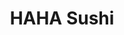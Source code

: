 ---
layout: place
title: "HAHA Sushi"
permalink: /california/fresno/haha-sushi.html
stateAbbr: CA
stateName: California
cityName: Fresno
place_id: ChIJu8aNjMxolIARMicvbuvheNM
photos:
  - name: >-
      places/ChIJu8aNjMxolIARMicvbuvheNM/photos/AeeoHcJbefJ_7-zJL7TQZ3vxmnhdeJP7_aY3EOSNdixyQhe6Nlwq5RsQTdUU8sHiprSGa_QwLE2hSv2ijrWc3X9UD881HdVRYvpkvH3XGx4fKJhWfPW8PZmXFRoZ-mBBiDui8psxXrTKR_EN_mxY_B2EVVGsdfQEOVjjybLmRKmratcWtXMNrzepikY2wq7wARn17XQg5Cl0rgSaquLjLTM2bOsrOssluVahU7Sm-Dr5U3pHgYYcJmqkucY05W6IdH2tHwAVAZJvVqoVr5WgWdm_LiJZ8X16AGGYy9yaROhCvnt0IB7wAfdfI5eoxHE36CgOFreatfpuMceTYSExUmffSrhdiDtCc6A7BTTvOIotpVx7M3tmvx0a09Jc5s67UebrqbEzQrwVzQK3WIQrldcssBHA074B8iQVobsG_WWwXf7CtQH_
    widthPx: 3024
    heightPx: 4032
    authorAttributions:
      - displayName: Cindy H
        uri: https://maps.google.com/maps/contrib/101749664498625630176
        photoUri: >-
          https://lh3.googleusercontent.com/a-/ALV-UjX8sr2db3j7y6LOhmva9LnR1wMe2f_fPJypi1_TZRKqVeOWzu6-AA=s100-p-k-no-mo
    flagContentUri: >-
      https://www.google.com/local/imagery/report/?cb_client=maps_api_places.places_api&image_key=!1e10!2sCIHM0ogKEICAgICEj6yV-QE&hl=en-US
    googleMapsUri: >-
      https://www.google.com/maps/place//data=!3m4!1e2!3m2!1sCIHM0ogKEICAgICEj6yV-QE!2e10!4m2!3m1!1s0x809468cc8c8dc6bb:0xd378e1eb6e2f2732
  - name: >-
      places/ChIJu8aNjMxolIARMicvbuvheNM/photos/AeeoHcL3thINJvxiJwjAn1aswiUYkMtwXpX47tYXAnQSD5mmqEOmsGfqvz7gCcen4SxPArQqZlyg9DLs_ppmeY1WlQF9EsGJ_LuUcpBY_zDvVBxwZ9OiG5_2Wu09MCs4d2eqFWNOpzDDddmT0PpZqqTR__WkZ7FbmXfgCAPjYVf5smb6Ag3G4Mw6IAwZDqV28g6MWaUn9sySn4sStS4KoK9dNvByP8N2M24yKBudiqjC6EHAD2GP122kGg7eod_adqaxGzV6u1CU3VvR6J1GfRZ1gPgva769YdvOKVYQceJ53htFPMvBP0YczoT6JZMkqQhW6CxZH0OJkgtzL9US-pj7fb_ng1y14rV7Af6_tFXlSmzv4U6vbK9oDLmXICtJsiVXiZO6_OECmo7irsDDh407xUmKeSEg5bG5WSJI1lWEKus
    widthPx: 4032
    heightPx: 3024
    authorAttributions:
      - displayName: Caroline B
        uri: https://maps.google.com/maps/contrib/117809297666064253094
        photoUri: >-
          https://lh3.googleusercontent.com/a/ACg8ocKeDJR62D2VZ65cCiotevGpyWqyOH-F9mAUlhrhsJrtAMf1iKc=s100-p-k-no-mo
    flagContentUri: >-
      https://www.google.com/local/imagery/report/?cb_client=maps_api_places.places_api&image_key=!1e10!2sCIHM0ogKEICAgIDEstm-Xg&hl=en-US
    googleMapsUri: >-
      https://www.google.com/maps/place//data=!3m4!1e2!3m2!1sCIHM0ogKEICAgIDEstm-Xg!2e10!4m2!3m1!1s0x809468cc8c8dc6bb:0xd378e1eb6e2f2732
  - name: >-
      places/ChIJu8aNjMxolIARMicvbuvheNM/photos/AeeoHcI3NSPq0USsijpCgp2xYX3EdHVdr4Ois4QbR1dYL1h_g-GwgPNbM4ujpAMmoossqdypo8enGPZauDOEH0bcow-l8rwOxP6Bv5aCDrdSmUPmgmDrA2d27IPUYoLNiv36etz58YDaqx3uo4o0ZFiJf-otCqucauiszi2odnAzb87LL6WTuijGz5GxabFSvE1Km_18NLohG6bDNhtaX9prge_ubs9gUveEJ7q_g86XaJBNz4hh-L_Ni8Ep0cevDnYspLS4_s6tDLsNX4FVmsOJRusWBXqej2F5YpN-VGN-3zC02ZorwkIFwh1clchC6PKWmntYpGJXbjjg7ZQJZ8RHCG2aHw5IhLiALzN3x0JZXUNE_v1CqY2rpFXvxRSIN4yR96i_xpvD4YbJ8jafENz70qcOhTYQ1hqfv_UAUNWoEbQ
    widthPx: 3024
    heightPx: 4032
    authorAttributions:
      - displayName: Digna Escalante
        uri: https://maps.google.com/maps/contrib/109114266914299361744
        photoUri: >-
          https://lh3.googleusercontent.com/a-/ALV-UjXyjz-TbtM-ZIz85zCMcqlCnV-iPvavWFDbq3Un21dhrOs6H1Yt=s100-p-k-no-mo
    flagContentUri: >-
      https://www.google.com/local/imagery/report/?cb_client=maps_api_places.places_api&image_key=!1e10!2sCIHM0ogKEICAgID2jbfUFA&hl=en-US
    googleMapsUri: >-
      https://www.google.com/maps/place//data=!3m4!1e2!3m2!1sCIHM0ogKEICAgID2jbfUFA!2e10!4m2!3m1!1s0x809468cc8c8dc6bb:0xd378e1eb6e2f2732
  - name: >-
      places/ChIJu8aNjMxolIARMicvbuvheNM/photos/AeeoHcIdGGjZPE-H9SLTerBrYLpgJce87rcRtpkMPSZWBMydmk1HbZKrNQ8qLhU4LulIMhUZebpzmgu4VOrSNOTsTcbYPRYOyt33HIiGpBA_yuN-cb76a4LLwy4PfjQCX3TM1Lygg063rE9Cz1NzfiNtc8s52mfUBkgct_vym_KRx-CYDK2t6PDTfBNmvhj0ROfm1a9GqtrryfFpfdCth4oD178FzOTD1FwtFYzE6wW8To64Ca1t6xQFHI194UC9WGOhmhOCUKZtTaD7XT5pef-bJqulN586cKO8eBOEEGySsHQhYvlMp6O24Qz485f7OZuOa5YTuCgSl7L0zR9CFdHlYL3ekDZeezIWs2HUAQapILYkhjyWwGHHhb_vLItyj_Q5VpkD4qpyLK6RToq7kETbF6fgMbat4ftbOjz9LulJJ1Sg4A
    widthPx: 3000
    heightPx: 4000
    authorAttributions:
      - displayName: L Yaj
        uri: https://maps.google.com/maps/contrib/115850014541562331753
        photoUri: >-
          https://lh3.googleusercontent.com/a/ACg8ocKdW7FUKAOgBVOnk0WH_-bjY_EjDlm1yc4QXyAzC7HUFBCUsqg=s100-p-k-no-mo
    flagContentUri: >-
      https://www.google.com/local/imagery/report/?cb_client=maps_api_places.places_api&image_key=!1e10!2sCIHM0ogKEICAgIDx-53KMA&hl=en-US
    googleMapsUri: >-
      https://www.google.com/maps/place//data=!3m4!1e2!3m2!1sCIHM0ogKEICAgIDx-53KMA!2e10!4m2!3m1!1s0x809468cc8c8dc6bb:0xd378e1eb6e2f2732
  - name: >-
      places/ChIJu8aNjMxolIARMicvbuvheNM/photos/AeeoHcK8fdcX4oDEAs62RMujlnKrqSH-CjySTb6BLmDvZpXraUtPWb77yt3Dv1XKPNtpBXe8ez1WX7PA8KOjtnxAEd_1qMWqQ2Ipnx4i-S5x35H4Hyi_6SVC-PgkDhv7_mIRNOL2V3mN2ASGCi26qxuOiSK2yNR0N_bK1SW4hMHesFEA7i41NGqCf0Nz9d52qUBSsj69pF07ftX4yENktI3B92ukaQK2pDCCcPqyAjFsbytAJ-59o6bAUeXgsYxuhkn-STlC-vrrbc_99Dbe0lwcpW5sY2BWMnNBrZq8R-gMWBbJR1Yf4iRsEuaRD6svJ3HZ-QLGDiRzjube2aeYRPNPM1XyXsIhSDtMsG6JQ_9Vgm5IFyM9RlMwB-KT39HUmhBdG874n_acg2bUFty6UhsFR2lcpynsp9nFlA2q7X_0_Ms
    widthPx: 3024
    heightPx: 4032
    authorAttributions:
      - displayName: Angel Papikian
        uri: https://maps.google.com/maps/contrib/102729024432586514318
        photoUri: >-
          https://lh3.googleusercontent.com/a-/ALV-UjVOG0vSDKWPGchi-Qf9Gq-4iYA4uWMQeej6cvwQ0HMtkOmjvB1A=s100-p-k-no-mo
    flagContentUri: >-
      https://www.google.com/local/imagery/report/?cb_client=maps_api_places.places_api&image_key=!1e10!2sCIHM0ogKEICAgIDG68XaAQ&hl=en-US
    googleMapsUri: >-
      https://www.google.com/maps/place//data=!3m4!1e2!3m2!1sCIHM0ogKEICAgIDG68XaAQ!2e10!4m2!3m1!1s0x809468cc8c8dc6bb:0xd378e1eb6e2f2732
  - name: >-
      places/ChIJu8aNjMxolIARMicvbuvheNM/photos/AeeoHcIXwCg55i26DF0l5XxcT-Y5W2qjtYP47ctS6csqIxN8E4yZfmFLZvMUbq9dytz0tTGcmcYlGxFGXUcC_f9A2FstYV5yQtUcN_cutRcp_crvQ8lvVCWXXKh4gg0kB3UxkvDnojSkEx2vCQw8GTdls8i0pXugjJf2HZtlWk6UmJJQhqj-JRASOabVpGRQcp30H21QA3dDezKFZCtXvbS1-Dw_ubbf0GtD6avv5MrlF7A-n3FqfMTqE24HKJ-tVHY9g2Di3gGisdiu2gL188_94UFCqKokxBoQsfKFTBrd2SoY8fAwLLkVY9WZObNFc-pC5EQ5A3rBh0UVFytuRh1n__xGqJJAYb2oLMSbnKgM4Raqodn3ev2d3AenCYseHcIzxHfWiU26H4q35wEJHqiCzk6BZxQPFI2cbuMnlacwUFneJAA
    widthPx: 4000
    heightPx: 3000
    authorAttributions:
      - displayName: JASON WILLIS
        uri: https://maps.google.com/maps/contrib/110874275198880926489
        photoUri: >-
          https://lh3.googleusercontent.com/a-/ALV-UjXN1HsDKuSWYJBA7QegIBrl2QYRiYTLbkaNHw_Ia5HDBv30IIrBTA=s100-p-k-no-mo
    flagContentUri: >-
      https://www.google.com/local/imagery/report/?cb_client=maps_api_places.places_api&image_key=!1e10!2sCIHM0ogKEICAgICaq4GT1gE&hl=en-US
    googleMapsUri: >-
      https://www.google.com/maps/place//data=!3m4!1e2!3m2!1sCIHM0ogKEICAgICaq4GT1gE!2e10!4m2!3m1!1s0x809468cc8c8dc6bb:0xd378e1eb6e2f2732
  - name: >-
      places/ChIJu8aNjMxolIARMicvbuvheNM/photos/AeeoHcKlm-9BqP_wRXFVfWWcpKfZN-I9Q67CZiPvKtLB5eTiJRW7ZPqELHpYIaSRtEZTpqlo9o-bCk2i7NyRTWj0a1XG7mqGs1v52lJMJCRu-Zq38funPq5GNkH1MQZJ1dstab_wEdbtI8_6cOXRPp8pS5cAbWTkErZatjgmDE7RPY1GXZwRyMY0yLkcSDyJeQCgV7I59-nmMAEMxEE8rxaBWPrbHwww-11_hl_Kev25mX_rW_dzgM50pw903NN1jrxbKmJ2OeJJR01HWrxgQpCLxaE0roHopljnfQhnmtn-7WrLlS2JmJqEwvbKYiKYQPvWekkzpwHXX9AP66H48EMacoa1oZy2ZrzMzYh1WPVchfWEOR95QDYIadmANAM7o6FPSOneAgne3WPBDFLiQLbD_5AhDZ5aLZ0R2zuq8hGiElMFBuw
    widthPx: 3024
    heightPx: 4032
    authorAttributions:
      - displayName: Digna Escalante
        uri: https://maps.google.com/maps/contrib/109114266914299361744
        photoUri: >-
          https://lh3.googleusercontent.com/a-/ALV-UjXyjz-TbtM-ZIz85zCMcqlCnV-iPvavWFDbq3Un21dhrOs6H1Yt=s100-p-k-no-mo
    flagContentUri: >-
      https://www.google.com/local/imagery/report/?cb_client=maps_api_places.places_api&image_key=!1e10!2sCIHM0ogKEICAgID2jbfUpAE&hl=en-US
    googleMapsUri: >-
      https://www.google.com/maps/place//data=!3m4!1e2!3m2!1sCIHM0ogKEICAgID2jbfUpAE!2e10!4m2!3m1!1s0x809468cc8c8dc6bb:0xd378e1eb6e2f2732
  - name: >-
      places/ChIJu8aNjMxolIARMicvbuvheNM/photos/AeeoHcLOcO5J8VdrYu0RCyXIzM1qjcLL-dWCEofeZeomVKqkK0mK6rjFEMPoip5PAYWUbssQ5LY_VCYiljxiXCjWdLKUUVG9JTJCu8pqFl8oAt8vQY2PKge1z8dL2f_XgAuasJvF_AdxJO_bOJvxwVBhkwfq0yGsec-sL-rXXQ60qE9x1aB0wbrbmdfDTT3gWcy1pKKYklBNY3xdaOFVv7sI-U2yRCZicFv4fPPunonrMbG4_mk7iKQqfPiHvrxXgxS4LHRux-jd_snBHIKF0lonaxwyyhysM6pr9j2XVAl85AurIKEoMh001amtmfBgu9BgBZY_2uoN_bOqQN5DZcbI3lW8VlC3rtDzFQwmbtpTf64ezy8AjPXeapBRkExIVTx5VhM1KR2pc011vEzcydg7j8xuDhSEIhdnBSLJ30Fae_SyHQ
    widthPx: 4032
    heightPx: 3024
    authorAttributions:
      - displayName: Caroline B
        uri: https://maps.google.com/maps/contrib/117809297666064253094
        photoUri: >-
          https://lh3.googleusercontent.com/a/ACg8ocKeDJR62D2VZ65cCiotevGpyWqyOH-F9mAUlhrhsJrtAMf1iKc=s100-p-k-no-mo
    flagContentUri: >-
      https://www.google.com/local/imagery/report/?cb_client=maps_api_places.places_api&image_key=!1e10!2sCIHM0ogKEICAgIDEsomfOQ&hl=en-US
    googleMapsUri: >-
      https://www.google.com/maps/place//data=!3m4!1e2!3m2!1sCIHM0ogKEICAgIDEsomfOQ!2e10!4m2!3m1!1s0x809468cc8c8dc6bb:0xd378e1eb6e2f2732
  - name: >-
      places/ChIJu8aNjMxolIARMicvbuvheNM/photos/AeeoHcIYCAEq_a8CTXVxvX6VoMB82zooRK0wu1xglgijW7Js49-pRd5xTQzA58m0zXvYRyMLJSD5YvH4Wf8yPn3shyJlaS6yeQLzNoWMbNARRvZU_lStLuD8ba_BMIZVVdEs0jPMExkDFkGy5eRPn4T_5tgfDdSRSOyRI9IXO8NTy_Gi_sbbh5vLSN9CAC2VTUiYIFqbsaF-_uoeRi8SBqbikjSM1NEWWLB3lLpr_KrnE2XSTRHF3k9nxjTyvSiPCOul01eN4iC0DGWJuTr1nYgSIgMlO68EFjxDGYlvkubyY9QEXD0YvzjTSII3ukxQB-SPxu2qabRi21rTjQhGHF7qhiZg3oMOKJdnVVQ7dhlg5zNnt0lbS1d2xcFgCgzb3MotMxRUErW1pb4sJB8hL5povNINZKmptmU4hbGAWJIOgRZJuXk
    widthPx: 3000
    heightPx: 4000
    authorAttributions:
      - displayName: JASON WILLIS
        uri: https://maps.google.com/maps/contrib/110874275198880926489
        photoUri: >-
          https://lh3.googleusercontent.com/a-/ALV-UjXN1HsDKuSWYJBA7QegIBrl2QYRiYTLbkaNHw_Ia5HDBv30IIrBTA=s100-p-k-no-mo
    flagContentUri: >-
      https://www.google.com/local/imagery/report/?cb_client=maps_api_places.places_api&image_key=!1e10!2sCIHM0ogKEICAgICaq67fnAE&hl=en-US
    googleMapsUri: >-
      https://www.google.com/maps/place//data=!3m4!1e2!3m2!1sCIHM0ogKEICAgICaq67fnAE!2e10!4m2!3m1!1s0x809468cc8c8dc6bb:0xd378e1eb6e2f2732
  - name: >-
      places/ChIJu8aNjMxolIARMicvbuvheNM/photos/AeeoHcKPhKU2r4DCsSWXl8V80uicVcvDgZndo700hB7y7nfASiTGENhMk-Ks688Vf_uFsIFIJ0btg0k9rFlwWb52UgAoXTSmotb2zzflq848Razf4S2DkAFU3se9VRYKjQPAVy0xKeEIBmh-lLuFfJnUlfPs0ykeg6ki77hAsNB5bHHZWwLbyyaA3XBam3tvU8UuKDBK7uZDeOdlx5MRsllT9nSvdBd3tTcO_lIuixQ25mUy1GM759Rk2ZYsX2JJjPAhNDu6WYQkDNS-evox7KoH9Selbw7QuqpXk2QjDk4-faJUlZxmMMil67H-BUR3hESw0fbCU4_PeNNj-ysVCOJOI7ZGRkLDG-Pqj_4l_3s1ZYAqnEDwZFq6-9XoFnD1amZfeSuDwGF_DmCANhv-LDe4EBEQ9e34MeY3hki6pN6cppc
    widthPx: 3024
    heightPx: 4032
    authorAttributions:
      - displayName: Jay
        uri: https://maps.google.com/maps/contrib/111664605269722395809
        photoUri: >-
          https://lh3.googleusercontent.com/a-/ALV-UjU7nIutYaELDldgycdtqT5QBwLSKLl7C6dFNj-tjeH5XaNlBAId=s100-p-k-no-mo
    flagContentUri: >-
      https://www.google.com/local/imagery/report/?cb_client=maps_api_places.places_api&image_key=!1e10!2sCIHM0ogKEICAgIDqsoKwdQ&hl=en-US
    googleMapsUri: >-
      https://www.google.com/maps/place//data=!3m4!1e2!3m2!1sCIHM0ogKEICAgIDqsoKwdQ!2e10!4m2!3m1!1s0x809468cc8c8dc6bb:0xd378e1eb6e2f2732
address: '6721 N Milburn Ave # 110, Fresno, CA 93722, USA'
street: '6721 N Milburn Ave # 110'
city: Fresno
state: CA
zip: '93722'
country: USA
neighborhood: null
latitude: '36.834799'
longitude: '-119.881046'
accessibility_options:
  wheelchairAccessibleParking: true
  wheelchairAccessibleEntrance: true
  wheelchairAccessibleRestroom: true
  wheelchairAccessibleSeating: true
business_status: OPERATIONAL
name: HAHA Sushi
google_maps_links:
  directionsUri: >-
    https://www.google.com/maps/dir//''/data=!4m7!4m6!1m1!4e2!1m2!1m1!1s0x809468cc8c8dc6bb:0xd378e1eb6e2f2732!3e0
  placeUri: https://maps.google.com/?cid=15238177740490221362
  writeAReviewUri: >-
    https://www.google.com/maps/place//data=!4m3!3m2!1s0x809468cc8c8dc6bb:0xd378e1eb6e2f2732!12e1
  reviewsUri: >-
    https://www.google.com/maps/place//data=!4m4!3m3!1s0x809468cc8c8dc6bb:0xd378e1eb6e2f2732!9m1!1b1
  photosUri: >-
    https://www.google.com/maps/place//data=!4m3!3m2!1s0x809468cc8c8dc6bb:0xd378e1eb6e2f2732!10e5
primary_type: Sushi Restaurant
opening_hours:
  regular: null
  current: null
secondary_opening_hours:
  regular:
    weekdayDescriptions: null
    type: null
  current:
    weekdayDescriptions: null
    type: null
phone: (559) 436-4796
price_level: PRICE_LEVEL_MODERATE
price_range: null
rating: '3.9'
rating_count: 268
website: https://www.hahasushifresno.com/
description: null
reviews: null
parking_options: null
payment_options: null
allow_dogs: null
curbside_pickup: null
delivery: null
dine_in: null
good_for_children: null
good_for_groups: null
good_for_sports: null
live_music: null
menu_for_children: null
outdoor_seating: null
reservable: null
restroom: null
serves_beer: null
serves_breakfast: null
serves_brunch: null
serves_cocktails: null
serves_coffee: null
serves_dinner: null
serves_dessert: null
serves_lunch: null
serves_vegetarian_food: null
serves_wine: null
takeout: null

---